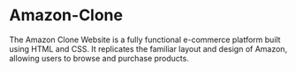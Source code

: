 # Amazon-Clone
The Amazon Clone Website is a fully functional e-commerce platform built using HTML and CSS. It replicates the familiar layout and design of Amazon, allowing users to browse and purchase products.
